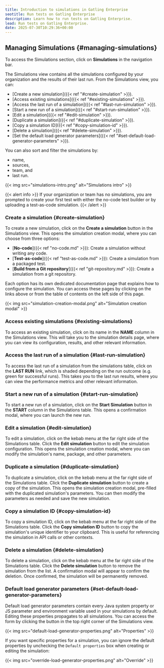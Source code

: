 ```yaml
---
title: Introduction to simulations in Gatling Enterprise
seotitle: Run tests on Gatling Enterprise
description: Learn how to run tests on Gatling Enterprise.
lead: Run tests on Gatling Enterprise.
date: 2025-07-30T10:29:36+00:00
---
```


## Managing Simulations {#managing-simulations}

To access the Simulations section, click on **Simulations** in the navigation bar.

The Simulations view contains all the simulations configured by your organization and the results of their last run. From the Simulations view, you can:

- [Create a new simulation]({{< ref "#create-simulation" >}}).
- [Access existing simulations]({{< ref "#existing-simulations" >}}).
- [Access the last run of a simulation]({{< ref "#last-run-simulation" >}}).
- [Start a new run of a simulation]({{< ref "#start-run-simulation" >}}).
- [Edit a simulation]({{< ref "#edit-simulation" >}}).
- [Duplicate a simulation]({{< ref "#duplicate-simulation" >}}).
- [Copy a simulation ID]({{< ref "#copy-simulation-id" >}}).
- [Delete a simulation]({{< ref "#delete-simulation" >}}).
- [Set the default load generator parameters]({{< ref "#set-default-load-generator-parameters" >}}).

You can also sort and filter the simulations by:
- name, 
- sources, 
- team, and 
- last run.

{{< img src="simulations-intro.png" alt="Simulations intro" >}}

{{< alert info >}}
If your organization or team has no simulations, you are prompted to create your first test with either the no-code test builder or by uploading a test-as-code simulation. 
{{< /alert >}}

### Create a simulation {#create-simulation}

To create a new simulation, click on the **Create a simulation** button in the Simulations view. This opens the simulation creation modal, where you can choose from three options:

- [**No-code**]({{< ref "no-code.md" >}}): Create a simulation without writing any code.
- [**Test-as-code**]({{< ref "test-as-code.md" >}}): Create a simulation from a packaged test.
- [**Build from a Git repository**]({{< ref "git-repository.md" >}}): Create a simulation from a git repository.

Each option has its own dedicated documentation page that explains how to configure the simulation. You can access these pages by clicking on the links above or from the table of contents on the left side of this page.

{{< img src="simulation-creation-modal.png" alt="Simulation creation modal" >}}

### Access existing simulations {#existing-simulations}

To access an existing simulation, click on its name in the **NAME** column in the Simulations view. This will take you to the simulation details page, where you can view its configuration, results, and other relevant information.

### Access the last run of a simulation {#last-run-simulation}

To access the last run of a simulation from the simulations table, click on the **LAST RUN** link, which is shaded depending on the run outcome (e.g. green for successful runs). This takes you to the last run results, where you can view the performance metrics and other relevant information.

### Start a new run of a simulation {#start-run-simulation}

To start a new run of a simulation, click on the **Start Simulation** button in the **START** column in the Simulations table. This opens a confirmation modal, where you can launch the new run.

### Edit a simulation {#edit-simulation}

To edit a simulation, click on the kebab menu at the far right side of the Simulations table. Click  the **Edit simulation** button to edit the simulation configuration. This opens the simulation creation modal, where you can modify the simulation's name, package, and other parameters.

### Duplicate a simulation {#duplicate-simulation}

To duplicate a simulation, click on the kebab menu at the far right side of the Simulations table. Click the **Duplicate simulation** button to create a copy of the simulation. This opens the simulation creation modal, pre-filled with the duplicated simulation's parameters. You can then modify the parameters as needed and save the new simulation.

### Copy a simulation ID {#copy-simulation-id}

To copy a simulation ID, click on the kebab menu at the far right side of the Simulations table. Click the **Copy simulation ID** button to copy the simulation's unique identifier to your clipboard. This is useful for referencing the simulation in API calls or other contexts.

### Delete a simulation {#delete-simulation}

To delete a simulation, click on the kebab menu at the far right side of the Simulations table. Click the **Delete simulation** button to remove the simulation from the list. A confirmation modal will appear to confirm the deletion. Once confirmed, the simulation will be permanently removed.

### Default load generator parameters {#set-default-load-generator-parameters}

Default load generator parameters contain every Java system property or JS parameter and environment variable used in your simulations by default.
Editing these properties propagates to all simulations. You can access the form by clicking the button in the top right corner of the Simulations view.

{{< img src="default-load-generator-properties.png" alt="Properties" >}}

If you want specific properties for a simulation, you can ignore the default properties by unchecking the `Default properties` box when creating or editing the simulation:

{{< img src="override-load-generator-properties.png" alt="Override" >}} 
